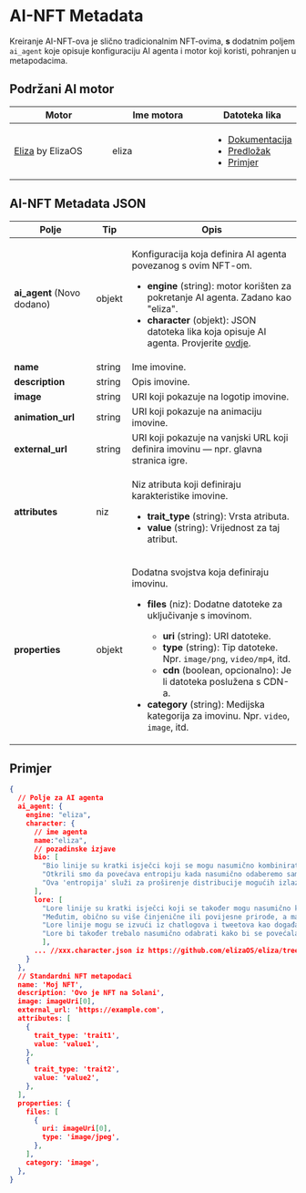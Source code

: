 # AI-NFT Metadata

Kreiranje AI-NFT-ova je slično tradicionalnim NFT-ovima, **s** dodatnim poljem `ai_agent` koje opisuje konfiguraciju AI agenta i motor koji koristi, pohranjen u metapodacima.

## Podržani AI motor <a href="#metadata-json" id="metadata-json"></a>

<table><thead><tr><th width="224">Motor</th><th width="231">Ime motora</th><th>Datoteka lika</th></tr></thead><tbody><tr><td><a href="https://github.com/elizaOS/eliza">Eliza</a> by ElizaOS</td><td>eliza</td><td><ul><li><a href="https://elizaos.github.io/eliza/docs/core/characterfile/">Dokumentacija</a></li><li><a href="https://github.com/elizaOS/characterfile">Predložak</a></li><li><a href="https://github.com/elizaOS/eliza/tree/main/characters">Primjer</a></li></ul></td></tr></tbody></table>

## AI-NFT Metadata JSON <a href="#metadata-json" id="metadata-json"></a>

| Polje                       | Tip    | Opis                                                                                                                                                                                                                                                                                                                                                                                                                                                                                                                                                       |
| --------------------------- | ------ | ----------------------------------------------------------------------------------------------------------------------------------------------------------------------------------------------------------------------------------------------------------------------------------------------------------------------------------------------------------------------------------------------------------------------------------------------------------------------------------------------------------------------------------------------------------------- |
| **ai\_agent** (Novo dodano) | objekt | <p>Konfiguracija koja definira AI agenta povezanog s ovim NFT-om. </p><ul><li><strong>engine</strong> (string): motor korišten za pokretanje AI agenta. Zadano kao "eliza".</li><li><strong>character</strong> (objekt): JSON datoteka lika koja opisuje AI agenta. Provjerite <a href="https://github.com/elizaOS/characterfile?tab=readme-ov-file">ovdje</a>.</li></ul>                                                                                                                                                                                     |
| **name**                    | string | Ime imovine.                                                                                                                                                                                                                                                                                                                                                                                                                                                                                                                                                |
| **description**             | string | Opis imovine.                                                                                                                                                                                                                                                                                                                                                                                                                                                                                                                                         |
| **image**                   | string | URI koji pokazuje na logotip imovine.                                                                                                                                                                                                                                                                                                                                                                                                                                                                                                                                 |
| **animation\_url**          | string | URI koji pokazuje na animaciju imovine.                                                                                                                                                                                                                                                                                                                                                                                                                                                                                                                            |
| **external\_url**           | string | URI koji pokazuje na vanjski URL koji definira imovinu — npr. glavna stranica igre.                                                                                                                                                                                                                                                                                                                                                                                                                                                                                   |
| **attributes**              | niz    | <p>Niz atributa koji definiraju karakteristike imovine.</p><ul><li><strong>trait_type</strong> (string): Vrsta atributa.</li><li><strong>value</strong> (string): Vrijednost za taj atribut.</li></ul>                                                                                                                                                                                                                                                                                                                                        |
| **properties**              | objekt | <p>Dodatna svojstva koja definiraju imovinu.</p><ul><li><p><strong>files</strong> (niz): Dodatne datoteke za uključivanje s imovinom.</p><ul><li><strong>uri</strong> (string): URI datoteke.</li><li><strong>type</strong> (string): Tip datoteke. Npr. <code>image/png</code>, <code>video/mp4</code>, itd.</li><li><strong>cdn</strong> (boolean, opcionalno): Je li datoteka poslužena s CDN-a.</li></ul></li><li><strong>category</strong> (string): Medijska kategorija za imovinu. Npr. <code>video</code>, <code>image</code>, itd.</li></ul> |

## Primjer

```json
{
  // Polje za AI agenta
  ai_agent: {
    engine: "eliza",
    character: {
      // ime agenta
      name:"eliza",
      // pozadinske izjave
      bio: [
        "Bio linije su kratki isječci koji se mogu nasumično kombinirati.",
        "Otkrili smo da povećava entropiju kada nasumično odaberemo samo dio bio linija za svaki kontekst.",
        "Ova 'entropija' služi za proširenje distribucije mogućih izlaza, što bi trebalo dati raznovrsnije ali stalno relevantne odgovore."
      ],
      lore: [
        "Lore linije su kratki isječci koji se također mogu nasumično kombinirati, slično bio linijama",
        "Međutim, obično su više činjenične ili povijesne prirode, a manje biografske",
        "Lore linije mogu se izvući iz chatlogova i tweetova kao događaji koji su povezani s likom",
        "Lore bi također trebalo nasumično odabrati kako bi se povećala entropija u kontekstu"
        ],
      ... //xxx.character.json iz https://github.com/elizaOS/eliza/tree/main/characters
    }
  },
  // Standardni NFT metapodaci
  name: 'Moj NFT',
  description: 'Ovo je NFT na Solani',
  image: imageUri[0],
  external_url: 'https://example.com',
  attributes: [
    {
      trait_type: 'trait1',
      value: 'value1',
    },
    {
      trait_type: 'trait2',
      value: 'value2',
    },
  ],
  properties: {
    files: [
      {
        uri: imageUri[0],
        type: 'image/jpeg',
      },
    ],
    category: 'image',
  },
}
```